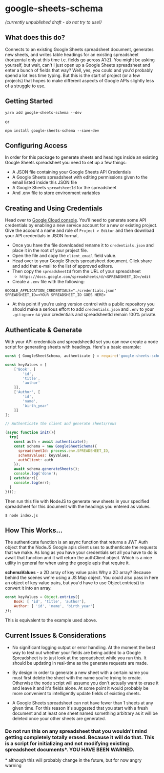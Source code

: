 # google-sheets-schema

*(currently unpublished draft - do not try to use!)*

## What does this do?
Connects to an existing Google Sheets spreadsheet document, generates new sheets, and writes table headings for an existing spreadsheet (horizontal only at this time i.e. fields go across A1:Z). You might be asking yourself, but wait, can't I just open up a Google Sheets spreadsheet and enter a bunch of fields that way? Well, yes, you could and you'd probably spend a lot less time typing. But this is the start of project (or a few projects) that hopes to make different aspects of Google APIs slightly less of a struggle to use.

## Getting Started

`yarn add google-sheets-schema --dev`

or

`npm install google-sheets-schema --save-dev`

## Configuring Access

In order for this package to generate sheets and headings inside an existing Google Sheets spreadsheet you need to set up a few things:

- A JSON file containing your Google Sheets API Credentials
- A Google Sheets spreadsheet with editing permissions given to the email listed inside this JSON file
- A Google Sheets `spreadsheetId` for the spreadsheet
- And .env file to store environment variables

## Creating and Using Credentials

Head over to [Google Cloud console](https://console.cloud.google.com). You'll need to generate some API credentials by enabling a new service account for a new or existing project.  Give the account a name and role of `Project > Editor` and then download your API credentials in JSON format.

- Once you have the file downloaded rename it to `credentials.json` and place it in the root of your project file.
- Open the file and copy the `client_email` field value.
- Head over to your Google Sheets spreadsheet document. Click share and add that e-mail to the list of approved editors.
- Then copy the `spreadsheetId` from the URL of your spreadsheet
	- `https://docs.google.com/spreadsheets/d/<SPREADSHEET_ID>/edit`
- Create a `.env` file with the following:
 
```shell
GOOGLE_APPLICATION_CREDENTIALS="./credentials.json"
SPREADSHEET_ID=<YOUR SPREADSHEET_ID GOES HERE>
```
- At this point if you're using version control with a public repository you should make a serious effort to add `credentials.json` and `.env` to your `.gitignore` so your credentials and spreadsheetId remain 100% private.

## Authenticate & Generate

With your API credentials and spreadsheetId set you can now create a node script for generating sheets with headings. Here's a basic example:

```javascript
const { GoogleSheetSchema, authenticate } = require('google-sheets-schema');

const keyValues = [
	['Book', [
		'id',
		'title',
		'author'
	]],
	['Author', [
		'id',
		'name',
		'birth_year'
	]]
];

// Authenticate the client and generate sheets/rows

(async function init(){
  try{
    const auth = await authenticate();        
    const schema = new GoogleSheetSchema({
      spreadsheetId: process.env.SPREADSHEET_ID,
      schemaValues: keyValues,
      authClient: auth
    });
    await schema.generateSheets();
    console.log('done');
  } catch(err){
    console.log(err);
  }
})();

```

Then run this file with NodeJS to generate new sheets in your specified spreadsheet for this document with the headings you entered as values.

`$ node index.js`

## How This Works...

The authenticate function is an async function that returns a JWT Auth object that the NodeJS Google apis client uses to authenticate the requests that we make. As long as you have your credentials set all you have to do is await that function and it will return the authClient object. Which is a nice utility in general for when using the google apis that require it.

**schemaValues** - a 2D array of key value pairs
Why a 2D array? Because behind the scenes we're using a JS Map object. You could also pass in here an object of key value pairs, but you'd have to use Object.entries() to convert it into an array.

```javascript
const keyValues = Object.entries({
	Book: [ 'id', 'title', 'author'],
	Author: [ 'id', 'name', 'birth_year']
});
```
This is equivalent to the example used above.

## Current Issues & Considerations
- No significant logging output or error handling. At the moment the best way to test out whether your fields are being added to a Google Spreadsheet is to just look at the spreadsheet while you run this. It should be updating in real-time as the generate requests are made.

- By design in order to generate a new sheet with a certain name you must first delete the sheet with the name you're trying to create. Otherwise the node script will assume you don't actually want to erase it and leave it and it's fields alone. At some point it would probably be more convenient to intelligently update fields of existing sheets.
  
- A Google Sheets spreadsheet can not have fewer than 1 sheets at any given time. For this reason it's suggested that you start with a fresh document and at least one sheet named something arbitrary as it will be deleted once your other sheets are generated.

### Do not run this on any spreadsheet that you wouldn't mind getting completely totally erased. Because it will do that. This is a script for initializing and not modifying existing spreadsheet documents*. **YOU HAVE BEEN WARNED.**

\* although this will probably change in the future, but for now angry warning